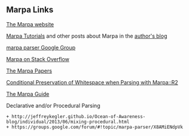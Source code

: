 ﻿Marpa Links
-----------

[The Marpa website](http://jeffreykegler.github.io/Marpa-web-site/)

[Marpa Tutorials](http://jeffreykegler.github.io/Ocean-of-Awareness-blog/metapages/annotated.html#TUTORIAL) and other posts about Marpa in the [author's blog](http://jeffreykegler.github.io/Ocean-of-Awareness-blog/)

[marpa parser Google Group](https://groups.google.com/forum/#!forum/marpa-parser)

[Marpa on Stack Overflow](http://stackoverflow.com/questions/tagged/marpa)

[The Marpa Papers](http://savage.net.au/Perl-modules/html/marpa.papers/index.html)

[Conditional Preservation of Whitespace when Parsing with Marpa::R2](http://savage.net.au/Ron/html/Conditional.preservation.of.whitespace.html)

[The Marpa Guide](http://marpa-guide.github.io/index.html)

Declarative and/or Procedural Parsing

    + http://jeffreykegler.github.io/Ocean-of-Awareness-blog/individual/2013/06/mixing-procedural.html
    + https://groups.google.com/forum/#!topic/marpa-parser/X8AMiENdpVk


